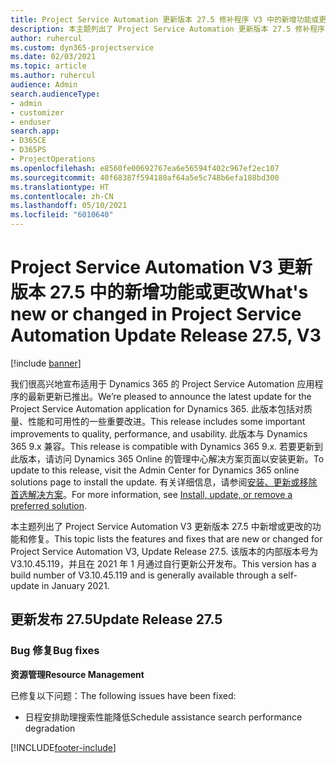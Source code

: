 ```yaml
---
title: Project Service Automation 更新版本 27.5 修补程序 V3 中的新增功能或更改
description: 本主题列出了 Project Service Automation 更新版本 27.5 修补程序 V3 中推出的功能和修复。
author: ruhercul
ms.custom: dyn365-projectservice
ms.date: 02/03/2021
ms.topic: article
ms.author: ruhercul
audience: Admin
search.audienceType:
- admin
- customizer
- enduser
search.app:
- D365CE
- D365PS
- ProjectOperations
ms.openlocfilehash: e8560fe00692767ea6e56594f402c967ef2ec107
ms.sourcegitcommit: 40f68387f594180af64a5e5c748b6efa188bd300
ms.translationtype: HT
ms.contentlocale: zh-CN
ms.lasthandoff: 05/10/2021
ms.locfileid: "6010640"
---
```

# <a name="whats-new-or-changed-in-project-service-automation-update-release-275-v3"></a><span data-ttu-id="5c270-103">Project Service Automation V3 更新版本 27.5 中的新增功能或更改</span><span class="sxs-lookup"><span data-stu-id="5c270-103">What's new or changed in Project Service Automation Update Release 27.5, V3</span></span>

[!include [banner](../includes/psa-now-project-operations.md)]

<span data-ttu-id="5c270-104">我们很高兴地宣布适用于 Dynamics 365 的 Project Service Automation 应用程序的最新更新已推出。</span><span class="sxs-lookup"><span data-stu-id="5c270-104">We’re pleased to announce the latest update for the Project Service Automation application for Dynamics 365.</span></span> <span data-ttu-id="5c270-105">此版本包括对质量、性能和可用性的一些重要改进。</span><span class="sxs-lookup"><span data-stu-id="5c270-105">This release includes some important improvements to quality, performance, and usability.</span></span> <span data-ttu-id="5c270-106">此版本与 Dynamics 365 9.x 兼容。</span><span class="sxs-lookup"><span data-stu-id="5c270-106">This release is compatible with Dynamics 365 9.x.</span></span> <span data-ttu-id="5c270-107">若要更新到此版本，请访问 Dynamics 365 Online 的管理中心解决方案页面以安装更新。</span><span class="sxs-lookup"><span data-stu-id="5c270-107">To update to this release, visit the Admin Center for Dynamics 365 online solutions page to install the update.</span></span> <span data-ttu-id="5c270-108">有关详细信息，请参阅[安装、更新或移除首选解决方案](/power-platform/admin/install-remove-preferred-solution)。</span><span class="sxs-lookup"><span data-stu-id="5c270-108">For more information, see [Install, update, or remove a preferred solution](/power-platform/admin/install-remove-preferred-solution).</span></span>

<span data-ttu-id="5c270-109">本主题列出了 Project Service Automation V3 更新版本 27.5 中新增或更改的功能和修复。</span><span class="sxs-lookup"><span data-stu-id="5c270-109">This topic lists the features and fixes that are new or changed for Project Service Automation V3, Update Release 27.5.</span></span> <span data-ttu-id="5c270-110">该版本的内部版本号为 V3.10.45.119，并且在 2021 年 1 月通过自行更新公开发布。</span><span class="sxs-lookup"><span data-stu-id="5c270-110">This version has a build number of V3.10.45.119 and is generally available through a self-update in January 2021.</span></span>

## <a name="update-release-275"></a><span data-ttu-id="5c270-111">更新发布 27.5</span><span class="sxs-lookup"><span data-stu-id="5c270-111">Update Release 27.5</span></span>

### <a name="bug-fixes"></a><span data-ttu-id="5c270-112">Bug 修复</span><span class="sxs-lookup"><span data-stu-id="5c270-112">Bug fixes</span></span>


<span data-ttu-id="5c270-113">**资源管理**</span><span class="sxs-lookup"><span data-stu-id="5c270-113">**Resource Management**</span></span>

<span data-ttu-id="5c270-114">已修复以下问题：</span><span class="sxs-lookup"><span data-stu-id="5c270-114">The following issues have been fixed:</span></span>

- <span data-ttu-id="5c270-115">日程安排助理搜索性能降低</span><span class="sxs-lookup"><span data-stu-id="5c270-115">Schedule assistance search performance degradation</span></span>


[!INCLUDE[footer-include](../includes/footer-banner.md)]